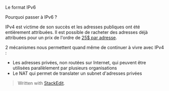 
Le format IPv6

Pourquoi passer à IPv6 ?

IPv4 est victime de son succès et les adresses publiques ont été entièrement attribuées. Il est possible de racheter des adresses déjà attribuées pour un prix de l'ordre de [25$ par adresse](https://auctions.ipv4.global/).

2 mécanismes nous permettent quand même de continuer à vivre avec IPv4 :

 - Les adresses privées, non routées sur Internet,  qui peuvent être utilisées parallèlement  par plusieurs organisations 
 - Le NAT qui permet de translater un subnet d'adresses privées  


> Written with [StackEdit](https://stackedit.io/).
<!--stackedit_data:
eyJoaXN0b3J5IjpbLTQ4NjgyMDkxNSwxMDI1MzU3NDg0LDEzOT
U3NDMxMTddfQ==
-->